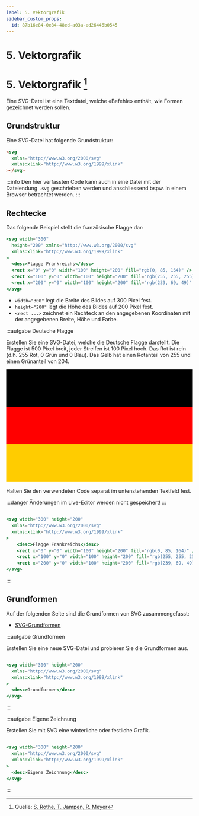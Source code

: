 ```yaml
---
label: 5. Vektorgrafik
sidebar_custom_props:
  id: 87b16e84-0e84-48ed-a03a-ed26446b0545
---
```


# 5. Vektorgrafik


# 5. Vektorgrafik [^1]

Eine SVG-Datei ist eine Textdatei, welche «Befehle» enthält, wie Formen gezeichnet werden sollen.

## Grundstruktur

Eine SVG-Datei hat folgende Grundstruktur:

```html
<svg
  xmlns="http://www.w3.org/2000/svg"
  xmlns:xlink="http://www.w3.org/1999/xlink"
></svg>
```

:::info
Den hier verfassten Code kann auch in eine Datei mit der Dateiendung `.svg` geschrieben werden und anschliessend bspw. in einem Browser betrachtet werden.
:::

## Rechtecke

Das folgende Beispiel stellt die französische Flagge dar:

```jsx live_jsx
<svg width="300" 
  height="200" xmlns="http://www.w3.org/2000/svg" 
  xmlns:xlink="http://www.w3.org/1999/xlink"
>
  <desc>Flagge Frankreichs</desc>
  <rect x="0" y="0" width="100" height="200" fill="rgb(0, 85, 164)" />
  <rect x="100" y="0" width="100" height="200" fill="rgb(255, 255, 255)" />
  <rect x="200" y="0" width="100" height="200" fill="rgb(239, 69, 49)" />
</svg>
```

- `width="300"` legt die Breite des Bildes auf 300 Pixel fest.
- `height="200"` legt die Höhe des Bildes auf 200 Pixel fest.
- `<rect ...>` zeichnet ein Rechteck an den angegebenen Koordinaten mit der angegebenen Breite, Höhe und Farbe.

:::aufgabe Deutsche Flagge

Erstellen Sie eine SVG-Datei, welche die Deutsche Flagge darstellt. Die Flagge ist 500 Pixel breit, jeder Streifen ist 100 Pixel hoch. Das Rot ist rein (d.h. 255 Rot, 0 Grün und 0 Blau). Das Gelb hat einen Rotanteil von 255 und einen Grünanteil von 204.

![](images/05-svg/de.svg)


Halten Sie den verwendeten Code separat im untenstehenden Textfeld fest. 

:::danger
Änderungen im Live-Editor werden nicht gespeichert!
:::

```svg live_py persist noCompare id=642aff2d-c564-4f5a-a32d-09bb1ce461ed
```

```jsx live_jsx
<svg width="300" height="200" 
  xmlns="http://www.w3.org/2000/svg" 
  xmlns:xlink="http://www.w3.org/1999/xlink"
>
    <desc>Flagge Frankreichs</desc>
    <rect x="0" y="0" width="100" height="200" fill="rgb(0, 85, 164)" />
    <rect x="100" y="0" width="100" height="200" fill="rgb(255, 255, 255)" />
    <rect x="200" y="0" width="100" height="200" fill="rgb(239, 69, 49)" />
</svg>
```
:::

## Grundformen

Auf der folgenden Seite sind die Grundformen von SVG zusammengefasst:

- [SVG-Grundformen](https://wiki.selfhtml.org/wiki/SVG/Elemente/Grundformen)

:::aufgabe Grundformen

Erstellen Sie eine neue SVG-Datei und probieren Sie die Grundformen aus.

```svg live_py persist noCompare id=cc4d54db-764e-411e-8577-d1f6d58e76ec
```

```jsx live_jsx
<svg width="300" height="200" 
  xmlns="http://www.w3.org/2000/svg" 
  xmlns:xlink="http://www.w3.org/1999/xlink"
>
  <desc>Grundformen</desc>
</svg>
```
:::

:::aufgabe Eigene Zeichnung

Erstellen Sie mit SVG eine winterliche oder festliche Grafik.

```svg live_py persist noCompare id=4848dc26-9feb-4708-80bc-c17144d3a5e3
```

```jsx live_jsx
<svg width="300" height="200" 
  xmlns="http://www.w3.org/2000/svg" 
  xmlns:xlink="http://www.w3.org/1999/xlink"
>
  <desc>Eigene Zeichnung</desc>
</svg>
```
:::

[^1]: Quelle: [S. Rothe, T. Jampen, R. Meyer](https://informatik.mygymer.ch/base/?b=code&p=860740)
